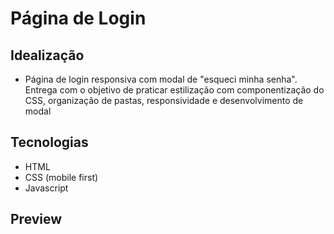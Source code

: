 # Página de Login

## Idealização

- Página de login responsiva com modal de "esqueci minha senha". Entrega com o objetivo de praticar estilização com componentização do CSS, organização de pastas, responsividade e desenvolvimento de modal

## Tecnologias

- HTML
- CSS (mobile first)
- Javascript

## Preview
